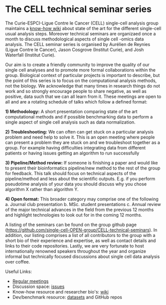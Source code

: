 # The CELL technical seminar series

The Curie-ESPCI-Ligue Contre le Cancer (CELL) single-cell analysis group maintains a [know-how wiki](https://github.com/single-cell-OPEN-group/State-of-the-art-analyses/wiki) about state of the art for the different single-cell usual analysis steps. Moreover technical seminars are organizaed once a month to discuss methodological aspects of single cell -omics data analysis. The CELL seminar series is organised by Aurélien de Reynies (Ligue Contre le Cancer), Jason Cosgrove (Institut Curie), and Josh Waterfall (Institut Curie). 


Our aim is to create a friendly community to improve the quality of our single cell analyses and to promote more formal collaborations within the group.  Biological context of particular projects is important to describe, but the point of this series is to focus on the computational analysis methods, not the biology. We acknowledge that many times in research things do not work and so strongly encourage people to share negative, as well as positive, data such that we can all learn from it. These meetings are open to all and are a rotating schedule of talks which follow a defined format: 

**1)	Methodology:** A short presentation comparing state of the art computational methods and if possible benchmarking data to perform a single aspect of single cell analysis such as data normalization. 

**2)	Troubleshooting:** We can often can get stuck on a particular analysis problem and need help to solve it. This is an open meeting where people can present a problem they are stuck on and we troubleshoot together as a group. For example having difficulties integrating data from different patients or having issues getting an algorithm to run successfully

**3)	Pipeline/Method review:** If someone is finishing a paper and would like to present their bioinformatics pipeline/new method to the rest of the group for feedback. This talk should focus on technical aspects of the pipeline/method and less about the scientific outputs. E.g. if you perform pseudotime analysis of your data you should discuss why you chose algorithm X rather than algorithm Y. 

**4)	Open format:** This broader category may comprise one of the following 
a.	Journal club presentation
b.	MSc. student presentations
c.	Annual review of the major technical advances in the field from the previous 12 months and highlight technologies to look out for in the coming 12 months.

A listing of the seminars can be found on the group github page (https://github.com/single-cell-OPEN-group/CELL-technical-seminars). In addition, our listing comprises a list of all contributors to the group with a short bio of their experience and expertise, as well as contact details and links to their code repositories. Lastly, we are very fortunate to host internationally renowned speakers throughout the year and organize informal but technically focused discussions about single cell data analysis over coffee.


Useful Links:
- [Regular meetings](https://github.com/single-cell-OPEN-group/State-of-the-art-analyses/issues)
- Discussion space: [issues](https://github.com/single-cell-OPEN-group/State-of-the-art-analyses/discussions)
- Know-how resource and researcher bio's: [wiki](https://github.com/single-cell-OPEN-group/State-of-the-art-analyses/wiki)
- Dev/benchmark resource: [datasets](https://github.com/single-cell-OPEN-group/State-of-the-art-analyses/issues) and GitHub repos
